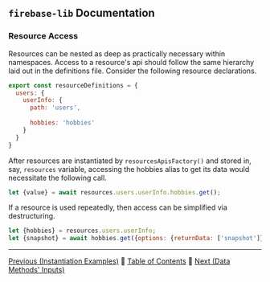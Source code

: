 ## `firebase-lib` Documentation

### Resource Access

Resources can be nested as deep as practically necessary within namespaces.
Access to a resource's api should follow the same hierarchy laid out in the
definitions file.  Consider the following resource declarations.

```javascript
export const resourceDefinitions = {
  users: {
    userInfo: {
      path: 'users',
      
      hobbies: 'hobbies'
    }
  }
}
```

After resources are instantiated by `resourcesApisFactory()` and stored in, say,
`resources` variable, accessing the hobbies alias to get its data would
necessitate the following call.

```javascript
let {value} = await resources.users.userInfo.hobbies.get();
```

If a resource is used repeatedly, then access can be simplified via
destructuring.

```javascript
let {hobbies} = resources.users.userInfo;
let {snapshot} = await hobbies.get({options: {returnData: ['snapshot']}});
```

---

[Previous (Instantiation Examples)](../resource-instantiation/04-instantiation-examples.md) :palm_tree:
[Table of Contents](../../../README.md) :palm_tree:
[Next (Data Methods' Inputs)](./02-data-methods-inputs.md)
